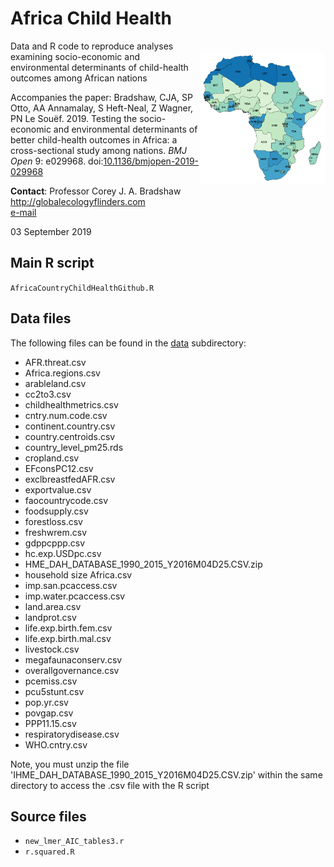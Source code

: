 # Africa Child Health
<img align="right" src="AfricaChildHealth.png" alt="Child Health" width="200" style="margin-top: 20px">

Data and R code to reproduce analyses examining socio-economic and environmental determinants of child-health outcomes among African nations

Accompanies the paper: Bradshaw, CJA, SP Otto, AA Annamalay, S Heft-Neal, Z Wagner, PN Le Souëf. 2019. Testing the socio-economic and environmental determinants of better child-health outcomes in Africa: a cross-sectional study among nations. <em>BMJ Open</em> 9: e029968. doi:<a href="http://doi.org/10.1136/bmjopen-2019-029968">10.1136/bmjopen-2019-029968</a>

<strong>Contact</strong>: Professor Corey J. A. Bradshaw <br>
http://globalecologyflinders.com <br>
<a href="mailto:corey.bradshaw@flinders.edu.au">e-mail</a>

03 September 2019

## Main R script
<code>AfricaCountryChildHealthGithub.R</code>

## Data files
The following files can be found in the <a href="https://github.com/cjabradshaw/AfricaChildHealth/tree/master/data">data</a> subdirectory:

- AFR.threat.csv
- Africa.regions.csv
- arableland.csv
- cc2to3.csv
- childhealthmetrics.csv
- cntry.num.code.csv
- continent.country.csv
- country.centroids.csv
- country_level_pm25.rds
- cropland.csv
- EFconsPC12.csv
- exclbreastfedAFR.csv
- exportvalue.csv
- faocountrycode.csv
- foodsupply.csv
- forestloss.csv
- freshwrem.csv
- gdppcppp.csv
- hc.exp.USDpc.csv
- HME_DAH_DATABASE_1990_2015_Y2016M04D25.CSV.zip
- household size Africa.csv
- imp.san.pcaccess.csv
- imp.water.pcaccess.csv
- land.area.csv
- landprot.csv
- life.exp.birth.fem.csv
- life.exp.birth.mal.csv
- livestock.csv
- megafaunaconserv.csv
- overallgovernance.csv
- pcemiss.csv
- pcu5stunt.csv
- pop.yr.csv
- povgap.csv
- PPP11.15.csv
- respiratorydisease.csv
- WHO.cntry.csv

Note, you must unzip the file 'IHME_DAH_DATABASE_1990_2015_Y2016M04D25.CSV.zip' within the same directory to access the .csv file with the R script

## Source files
- <code>new_lmer_AIC_tables3.r</code>
- <code>r.squared.R</code>

